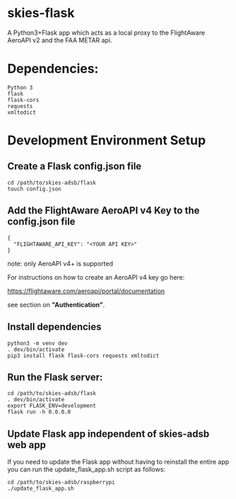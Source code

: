 # skies-flask

A Python3+Flask app which acts as a local proxy to the FlightAware AeroAPI v2 and the FAA METAR api.

# Dependencies:

```
Python 3
flask
flask-cors
requests
xmltodict
```

# Development Environment Setup

## Create a Flask config.json file

```
cd /path/to/skies-adsb/flask
touch config.json
```

## Add the FlightAware AeroAPI v4 Key to the config.json file

```
{
  "FLIGHTAWARE_API_KEY": "<YOUR API KEY>"
}
```

note: only AeroAPI v4+ is supported

For instructions on how to create an AeroAPI v4 key go here:

https://flightaware.com/aeroapi/portal/documentation

see section on **"Authentication"**.

## Install dependencies

```
python3 -m venv dev
. dev/bin/activate
pip3 install flask flask-cors requests xmltodict
```

## Run the Flask server:

```
cd /path/to/skies-adsb/flask
. dev/bin/activate
export FLASK_ENV=development
flask run -h 0.0.0.0
```

## Update Flask app independent of skies-adsb web app

If you need to update the Flask app without having to reinstall the entire app
you can run the update_flask_app.sh script as follows:

```
cd /path/to/skies-adsb/raspberrypi
./update_flask_app.sh
```
